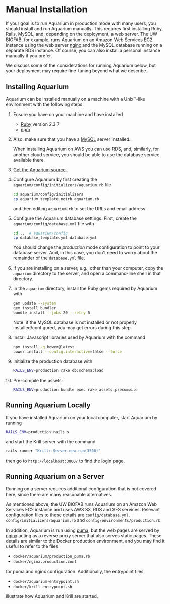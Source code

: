 # Manual Installation

If your goal is to run Aquarium in production mode with many users, you should install and run Aquarium manually.
This requires first installing Ruby, Rails, MySQL, and, depending on the deployment, a web server.
The UW BIOFAB, for example, runs Aquarium on an Amazon Web Services EC2 instance using the web server [nginx](http://nginx.org) and the MySQL database running on a separate RDS instance.
Of course, you can also install a personal instance manually if you prefer.

We discuss some of the considerations for running Aquarium below, but your deployment may require fine-tuning beyond what we describe.

## Installing Aquarium

Aquarium can be installed manually on a machine with a Unix&trade;-like environment with the following steps.

1.  Ensure you have  on your machine and have installed

    - [Ruby](https://www.ruby-lang.org/en/) version 2.3.7
    - [npm](https://www.npmjs.com/get-npm)
      <br>

2.  Also, make sure that you have a [MySQL](https://www.mysql.com) server installed.

    When installing Aquarium on AWS you can use RDS, and, similarly, for another cloud service, you should be able to use the database service available there.

3.  <a href="#" onclick="select('Getting Started','Getting Aquarium')">
    Get the Aquarium source
    </a>.

4.  Configure Aquarium by first creating the `aquarium/config/initializers/aquarium.rb` file

    ```bash
    cd aquarium/config/initializers
    cp aquarium_template.notrb aquarium.rb
    ```

    and then editing `aquarium.rb` to set the URLs and email address.

5.  Configure the Aquarium database settings.
    First, create the `aquarium/config/database.yml` file with

    ```bash
    cd ..  # aquarium/config
    cp database_template.yml database.yml
    ```

    You should change the _production_ mode configuration to point to your database server.
    And, in this case, you don't need to worry about the remainder of the `database.yml` file.

6.  If you are installing on a server, e.g., other than your computer, copy the `aquarium` directory to the server, and open a command-line shell in that directory.

7.  In the `aquarium` directory, install the Ruby gems required by Aquarium with

    ```bash
    gem update --system
    gem install bundler
    bundle install --jobs 20 --retry 5
    ```

    Note: if the MySQL database is not installed or not properly installed/configured, you may get errors during this step.

8.  Install Javascript libraries used by Aquarium with the command

    ```bash
    npm install -g bower@latest
    bower install --config.interactive=false --force
    ```

9.  Initialize the production database with

    ```bash
    RAILS_ENV=production rake db:schema:load
    ```

10. Pre-compile the assets:

    ```bash
    RAILS_ENV=production bundle exec rake assets:precompile
    ```

## Running Aquarium Locally

If you have installed Aquarium on your local computer, start Aquarium by running

```bash
RAILS_ENV=production rails s
```

and start the Krill server with the command

```bash
rails runner "Krill::Server.new.run(3500)"
```

then go to `http://localhost:3000/` to find the login page.

## Running Aquarium on a Server

Running on a server requires additional configuration that is not covered here, since there are many reasonable alternatives.

As mentioned above, the UW BIOFAB runs Aquarium on an Amazon Web Services EC2 instance and uses AWS S3, RDS and SES services.
Relevant configuration files to these details are `config/database.yml`, `config/initializers/aquarium.rb` and `config/environments/production.rb`.

In addition, Aquarium is run using [puma](http://puma.io), but the web pages are served by [nginx](http://nginx.org) acting as a reverse proxy server that also serves static pages.
These details are similar to the Docker production environment, and you may find it useful to refer to the files

- `docker/aquarium/production_puma.rb`
- `docker/nginx.production.conf`

for puma and nginx configuration.
Additionally, the entrypoint files

- `docker/aquarium-entrypoint.sh`
- `docker/krill-entrypoint.sh`

illustrate how Aquarium and Krill are started.